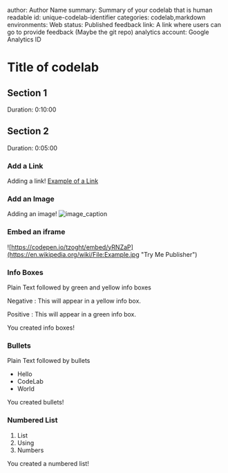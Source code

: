 author: Author Name
summary: Summary of your codelab that is human readable
id: unique-codelab-identifier
categories: codelab,markdown
environments: Web
status: Published
feedback link: A link where users can go to provide feedback (Maybe the git repo)
analytics account: Google Analytics ID

# Title of codelab

## Section 1

Duration: 0:10:00

## Section 2

Duration: 0:05:00

### Add a Link

Adding a link!
[Example of a Link](https://www.google.com)

### Add an Image

Adding an image!
![image_caption](https://googlecloud.tips/img/031/codelabs.png)

### Embed an iframe

![https://codepen.io/tzoght/embed/yRNZaP](https://en.wikipedia.org/wiki/File:Example.jpg "Try Me Publisher")

### Info Boxes

Plain Text followed by green and yellow info boxes

Negative
: This will appear in a yellow info box.

Positive
: This will appear in a green info box.

You created info boxes!

### Bullets

Plain Text followed by bullets

* Hello
* CodeLab
* World

You created bullets!

### Numbered List

1. List
1. Using
1. Numbers

You created a numbered list!
